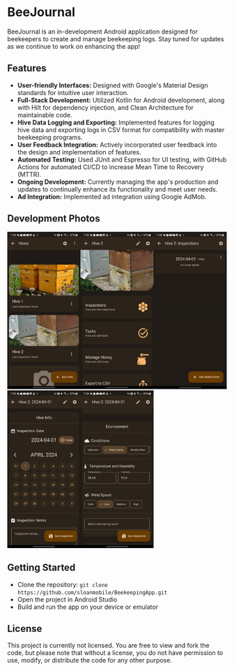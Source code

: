 # BeeJournal

BeeJournal is an in-development Android application designed for beekeepers to create and manage beekeeping logs. Stay tuned for updates as we continue to work on enhancing the app!

## Features
- **User-friendly Interfaces:** Designed with Google's Material Design standards for intuitive user interaction.
- **Full-Stack Development:** Utilized Kotlin for Android development, along with Hilt for dependency injection, and Clean Architecture for maintainable code.
- **Hive Data Logging and Exporting:** Implemented features for logging hive data and exporting logs in CSV format for compatibility with master beekeeping programs.
- **User Feedback Integration:** Actively incorporated user feedback into the design and implementation of features.
- **Automated Testing:** Used JUnit and Espresso for UI testing, with GitHub Actions for automated CI/CD to increase Mean Time to Recovery (MTTR).
- **Ongoing Development:** Currently managing the app's production and updates to continually enhance its functionality and meet user needs.
- **Ad Integration:** Implemented ad integration using Google AdMob.

## Development Photos
<div style="display: flex; flex-wrap: wrap;">
    <div style="width: 33.33%;">
        <img src="docs/1.png" style="width: 100%;" alt="Image 1">
    </div>
    <div style="width: 33.33%;">
        <img src="docs/2.png" style="width: 100%;" alt="Image 2">
    </div>
    <div style="width: 33.33%;">
        <img src="docs/3.png" style="width: 100%;" alt="Image 3">
    </div>
    <div style="width: 33.33%;">
        <img src="docs/4.png" style="width: 100%;" alt="Image 4">
    </div>
    <div style="width: 33.33%;">
        <img src="docs/5.png" style="width: 100%;" alt="Image 5">
    </div>
</div>

## Getting Started
- Clone the repository: `git clone https://github.com/sloanmobile/BeekeepingApp.git`
- Open the project in Android Studio
- Build and run the app on your device or emulator

## License
This project is currently not licensed. You are free to view and fork the code, but please note that without a license, you do not have permission to use, modify, or distribute the code for any other purpose.